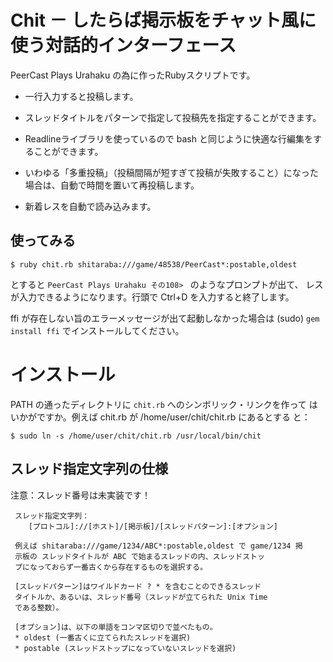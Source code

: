 # Chit － したらば掲示板をチャット風に使う対話的インターフェース

PeerCast Plays Urahaku の為に作ったRubyスクリプトです。

* 一行入力すると投稿します。

* スレッドタイトルをパターンで指定して投稿先を指定することができます。

* Readlineライブラリを使っているので bash と同じように快適な行編集をす
ることができます。

* いわゆる「多重投稿」（投稿間隔が短すぎて投稿が失敗すること）になった
場合は、自動で時間を置いて再投稿します。

* 新着レスを自動で読み込みます。

## 使ってみる

	$ ruby chit.rb shitaraba:///game/48538/PeerCast*:postable,oldest

とすると `PeerCast Plays Urahaku その108> ` のようなプロンプトが出て、
レスが入力できるようになります。行頭で Ctrl+D を入力すると終了します。

ffi が存在しない旨のエラーメッセージが出て起動しなかった場合は (sudo)
`gem install ffi` でインストールしてください。

# インストール

PATH の通ったディレクトリに `chit.rb` へのシンボリック・リンクを作って
はいかがですか。例えば chit.rb が /home/user/chit/chit.rb にあるとする
と：

	$ sudo ln -s /home/user/chit/chit.rb /usr/local/bin/chit

## スレッド指定文字列の仕様

注意：スレッド番号は未実装です！

     スレッド指定文字列：
        [プロトコル]://[ホスト]/[掲示板]/[スレッドパターン]:[オプション]

     例えば shitaraba:///game/1234/ABC*:postable,oldest で game/1234 掲
     示板の スレッドタイトルが ABC で始まるスレッドの内、スレッドストッ
     プになっておらず一番古くから存在するものを選択する。

     [スレッドパターン]はワイルドカード ? * を含むことのできるスレッド
     タイトルか、あるいは、スレッド番号（スレッドが立てられた Unix Time
     である整数）。

     [オプション]は、以下の単語をコンマ区切りで並べたもの。
     * oldest (一番古くに立てられたスレッドを選択)
     * postable (スレッドストップになっていないスレッドを選択)

